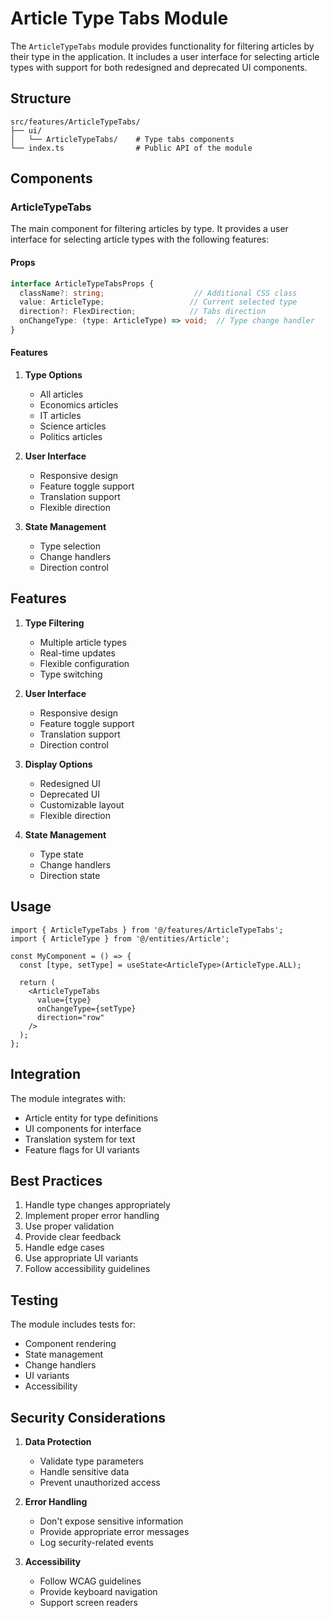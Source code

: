 # Article Type Tabs Module

The `ArticleTypeTabs` module provides functionality for filtering articles by their type in the application. It includes a user interface for selecting article types with support for both redesigned and deprecated UI components.

## Structure

```
src/features/ArticleTypeTabs/
├── ui/
│   └── ArticleTypeTabs/    # Type tabs components
└── index.ts                # Public API of the module
```

## Components

### ArticleTypeTabs

The main component for filtering articles by type. It provides a user interface for selecting article types with the following features:

#### Props

```typescript
interface ArticleTypeTabsProps {
  className?: string;                    // Additional CSS class
  value: ArticleType;                   // Current selected type
  direction?: FlexDirection;            // Tabs direction
  onChangeType: (type: ArticleType) => void;  // Type change handler
}
```

#### Features

1. **Type Options**
   - All articles
   - Economics articles
   - IT articles
   - Science articles
   - Politics articles

2. **User Interface**
   - Responsive design
   - Feature toggle support
   - Translation support
   - Flexible direction

3. **State Management**
   - Type selection
   - Change handlers
   - Direction control

## Features

1. **Type Filtering**
   - Multiple article types
   - Real-time updates
   - Flexible configuration
   - Type switching

2. **User Interface**
   - Responsive design
   - Feature toggle support
   - Translation support
   - Direction control

3. **Display Options**
   - Redesigned UI
   - Deprecated UI
   - Customizable layout
   - Flexible direction

4. **State Management**
   - Type state
   - Change handlers
   - Direction state

## Usage

```tsx
import { ArticleTypeTabs } from '@/features/ArticleTypeTabs';
import { ArticleType } from '@/entities/Article';

const MyComponent = () => {
  const [type, setType] = useState<ArticleType>(ArticleType.ALL);

  return (
    <ArticleTypeTabs 
      value={type}
      onChangeType={setType}
      direction="row"
    />
  );
};
```

## Integration

The module integrates with:
- Article entity for type definitions
- UI components for interface
- Translation system for text
- Feature flags for UI variants

## Best Practices

1. Handle type changes appropriately
2. Implement proper error handling
3. Use proper validation
4. Provide clear feedback
5. Handle edge cases
6. Use appropriate UI variants
7. Follow accessibility guidelines

## Testing

The module includes tests for:
- Component rendering
- State management
- Change handlers
- UI variants
- Accessibility

## Security Considerations

1. **Data Protection**
   - Validate type parameters
   - Handle sensitive data
   - Prevent unauthorized access

2. **Error Handling**
   - Don't expose sensitive information
   - Provide appropriate error messages
   - Log security-related events

3. **Accessibility**
   - Follow WCAG guidelines
   - Provide keyboard navigation
   - Support screen readers
